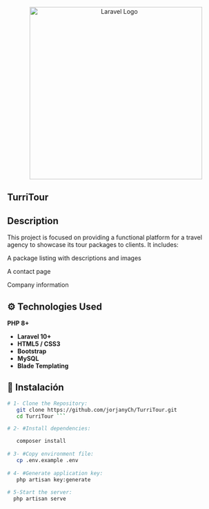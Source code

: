 <p align="center"><a href="https://laravel.com" target="_blank"><img src="https://raw.githubusercontent.com/laravel/art/master/logo-lockup/5%20SVG/2%20CMYK/1%20Full%20Color/laravel-logolockup-cmyk-red.svg" width="400" alt="Laravel Logo"></a></p>

## TurriTour

## Description

This project is focused on providing a functional platform for a travel agency to showcase its tour packages to clients. It includes:

A package listing with descriptions and images

A contact page

Company information

## ⚙️ Technologies Used

**PHP 8+**
- **Laravel 10+**
- **HTML5 / CSS3**
- **Bootstrap**
- **MySQL**
- **Blade Templating**

## 🚀 Instalación



```bash
# 1- Clone the Repository:
   git clone https://github.com/jorjanyCh/TurriTour.git
   cd TurriTour ```

# 2- #Install dependencies:

   composer install
   
# 3- #Copy environment file:
   cp .env.example .env
   
# 4- #Generate application key:
   php artisan key:generate
   
# 5-Start the server:
  php artisan serve


